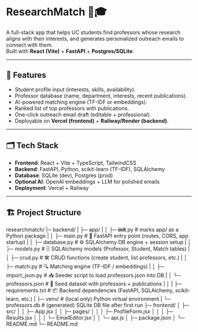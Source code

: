 # ResearchMatch 🔎🎓
A full-stack app that helps UC students find professors whose research aligns with their interests, and generates personalized outreach emails to connect with them.  
Built with **React (Vite)** + **FastAPI** + **Postgres/SQLite**.

---

## 🚀 Features
- Student profile input (interests, skills, availability).  
- Professor database (name, department, interests, recent publications).  
- AI-powered matching engine (TF-IDF or embeddings).  
- Ranked list of top professors with publications.  
- One-click outreach email draft (editable + professional).  
- Deployable on **Vercel (frontend)** + **Railway/Render (backend)**.

---

## 🗂 Tech Stack
- **Frontend**: React + Vite + TypeScript, TailwindCSS  
- **Backend**: FastAPI, Python, scikit-learn (TF-IDF), SQLAlchemy  
- **Database**: SQLite (dev), Postgres (prod)  
- **Optional AI**: OpenAI embeddings + LLM for polished emails  
- **Deployment**: Vercel + Railway  

---

## 🏗️ Project Structure

researchmatch/
|─ backend/
|  ├─ app/
|  │  ├─ __init__.py         # marks app/ as a Python package
|  │  ├─ main.py             # 🚀 FastAPI entry point (routes, CORS, app startup)
|  │  ├─ database.py         # ⚙️ SQLAlchemy DB engine + session setup
|  │  ├─ models.py           # 🗄️ SQLAlchemy models (Professor, Student, Match tables)
|  │  ├─ crud.py             # 🛠️ CRUD functions (create student, list professors, etc.)
|  │  ├─ match.py            # 🔍 Matching engine (TF-IDF / embeddings)
|  │  ├─ import_json.py      # 📥 Seeder script to load professors.json into DB
|  │  └─ professors.json     # 📑 Seed dataset with professors + publications
|  │
|  ├─ requirements.txt       # 📦 Backend dependencies (FastAPI, SQLAlchemy, scikit-learn, etc.)
|  ├─ venv/                  # (local only) Python virtual environment
|  └─ professors.db          # (generated) SQLite DB file after first run
├─ frontend/
│  ├─ src/
│  │  ├─ App.jsx
│  │  ├─ pages/
│  │  │  ├─ ProfileForm.jsx
│  │  │  ├─ Results.jsx
│  │  │  └─ EmailEditor.jsx
│  │  └─ api.js
│  ├─ package.json
│  └─ README.md
└─ README.md
